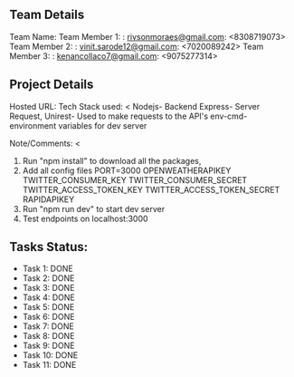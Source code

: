 ## Team Details

Team Name: <Bhatkars>
Team Member 1: <Rivson Moraes> : <rivsonmoraes@gmail.com>: <8308719073>
Team Member 2: <Vinit Sarode> : <vinit.sarode12@gmail.com>: <7020089242>
Team Member 3: <Kenan Collaco> : <kenancollaco7@gmail.com>: <9075277314>

## Project Details

Hosted URL: <url>
Tech Stack used:
<
Nodejs- Backend
Express- Server
Request, Unirest- Used to make requests to the API's
env-cmd- environment variables for dev server

>

Note/Comments:
<
1) Run "npm install" to download all the packages, 
2) Add all config files
PORT=3000
OPENWEATHERAPIKEY
TWITTER_CONSUMER_KEY
TWITTER_CONSUMER_SECRET
TWITTER_ACCESS_TOKEN_KEY
TWITTER_ACCESS_TOKEN_SECRET
RAPIDAPIKEY
3) Run "npm run dev" to start dev server
4) Test endpoints on localhost:3000
>

## Tasks Status:

* Task 1: DONE
* Task 2: DONE
* Task 3: DONE
* Task 4: DONE
* Task 5: DONE
* Task 6: DONE
* Task 7: DONE
* Task 8: DONE
* Task 9: DONE
* Task 10: DONE
* Task 11: DONE